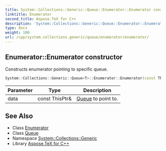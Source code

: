 ```yaml
---
title: System::Collections::Generic::Queue::Enumerator::Enumerator constructor
linktitle: Enumerator
second_title: Aspose.TeX for C++
description: 'System::Collections::Generic::Queue::Enumerator::Enumerator constructor. Constructs enumerator pointing to specific queue in C++.'
type: docs
weight: 100
url: /cpp/system.collections.generic/queue/enumerator/enumerator/
---
```

## Enumerator::Enumerator constructor


Constructs enumerator pointing to specific queue.

```cpp
System::Collections::Generic::Queue<T>::Enumerator::Enumerator(const ThisPtr &data)
```


| Parameter | Type | Description |
| --- | --- | --- |
| data | const ThisPtr\& | [Queue](../../) to point to. |

## See Also

* Class [Enumerator](../)
* Class [Queue](../../)
* Namespace [System::Collections::Generic](../../../)
* Library [Aspose.TeX for C++](../../../../)
